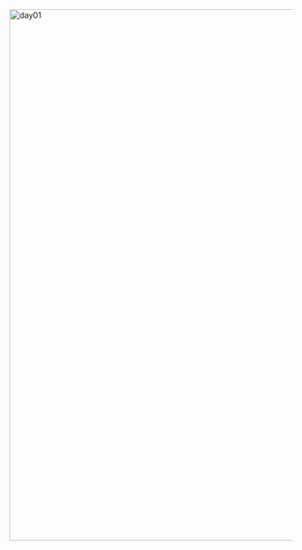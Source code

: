 <img width="1651" height="946" alt="day01" src="https://github.com/user-attachments/assets/67d44ef1-903b-412b-8155-7a3babef6528" />


